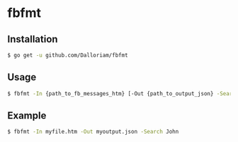 # fbfmt

## Installation
```bash
$ go get -u github.com/Dalloriam/fbfmt
```

## Usage
```bash
$ fbfmt -In {path_to_fb_messages_htm} [-Out {path_to_output_json} -Search {conversation_filter}]
```

## Example
```bash
$ fbfmt -In myfile.htm -Out myoutput.json -Search John
```